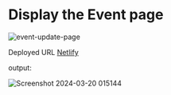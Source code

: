 # Display the Event page

![event-update-page](https://github.com/Meenajayaraj/task-8-event/assets/154115927/8ca3e37a-8f74-48da-8a67-51b956796321)

Deployed URL [Netlify](https://eventpage-task-8.netlify.app/)

output:

![Screenshot 2024-03-20 015144](https://github.com/Meenajayaraj/task-8-event/assets/154115927/28875418-e28d-44bc-86af-44e6a74d13c0)



